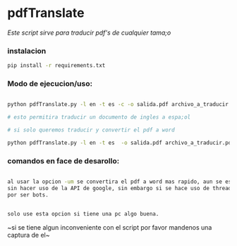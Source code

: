 # pdfTranslate

*Este script sirve para traducir pdf's de cualquier tama;o*


### instalacion

```bash 
pip install -r requirements.txt

```

### Modo de ejecucion/uso:

```bash

python pdfTranslate.py -l en -t es -c -o salida.pdf archivo_a_traducir.pdf

# esto permitira traducir un documento de ingles a espa;ol

# si solo queremos traducir y convertir el pdf a word

python pdfTranslate.py -l en -t es  -o salida.pdf archivo_a_traducir.pdf

```

### comandos en face de desarollo:

```bash

al usar la opcion -um se convertira el pdf a word mas rapido, aun se esta probando el implementar una traduccion mas rapida
sin hacer uso de la API de google, sin embargo si se hace uso de threading o multiprocess google bloqueara nuestras peticiones con captchas
por ser bots.


solo use esta opcion si tiene una pc algo buena.
```

~si se tiene algun inconveniente con el script por favor mandenos una captura de el~
